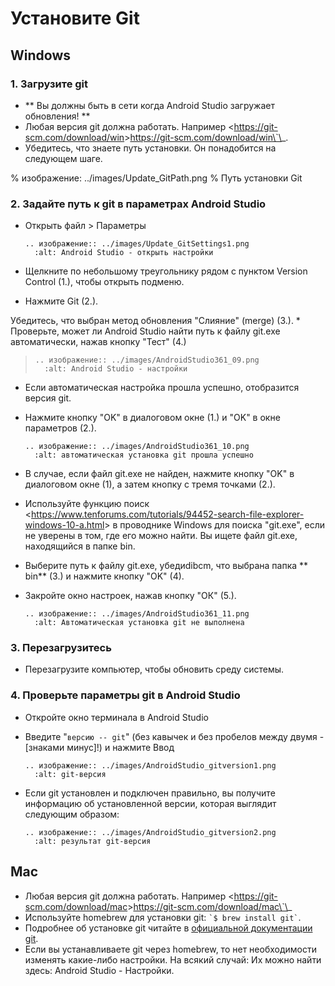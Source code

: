 # Установите Git

## Windows

### 1. Загрузите git

- \*\* Вы должны быть в сети когда Android Studio загружает обновления! \*\*
- Любая версия git должна работать. Например \<<https://git-scm.com/download/win>>https://git-scm.com/download/win\`\_.
- Убедитесь, что знаете путь установки. Он понадобится на следующем шаге.

% изображение: ../images/Update_GitPath.png
% Путь установки Git

### 2. Задайте путь к git в параметрах Android Studio

- Открыть файл > Параметры

  ```{eval-rst}
  .. изображение:: ../images/Update_GitSettings1.png
    :alt: Android Studio - открыть настройки
  ```

- Щелкните по небольшому треугольнику рядом с пунктом Version Control (1.), чтобы открыть подменю.

- Нажмите Git (2.).

Убедитесь, что выбран метод обновления "Слияние" (merge) (3.).
\* Проверьте, может ли Android Studio найти путь к файлу git.exe автоматически, нажав кнопку "Тест" (4.)

> ```{eval-rst}
> .. изображение:: ../images/AndroidStudio361_09.png
>   :alt: Android Studio - настройки
> ```

- Если автоматическая настройка прошла успешно, отобразится версия git.

- Нажмите кнопку "OK" в диалоговом окне (1.) и "OK" в окне параметров (2.).

  ```{eval-rst}
  .. изображение:: ../images/AndroidStudio361_10.png
    :alt: автоматическая установка git прошла успешно
  ```

- В случае, если файл git.exe не найден, нажмите кнопку "OK" в диалоговом окне (1), а затем кнопку с тремя точками (2.).

- Используйте функцию поиск \<<https://www.tenforums.com/tutorials/94452-search-file-explorer-windows-10-a.html>> в проводнике Windows для поиска "git.exe", если не уверены в том, где его можно найти. Вы ищете файл git.exe, находящийся в папке bin.

- Выберите путь к файлу git.exe, убедиdibcm, что выбрана папка \*\* bin\*\* (3.) и нажмите кнопку "OK" (4).

- Закройте окно настроек, нажав кнопку "ОК" (5.).

  ```{eval-rst}
  .. изображение:: ../images/AndroidStudio361_11.png
    :alt: Автоматическая установка git не выполнена
  ```

### 3. Перезагрузитесь

- Перезагрузите компьютер, чтобы обновить среду системы.

### 4. Проверьте параметры git в Android Studio

- Откройте окно терминала в Android Studio

- Введите "`версию -- git`" (без кавычек и без пробелов между двумя - \[знаками минус\]!) и нажмите Ввод

  ```{eval-rst}
  .. изображение:: ../images/AndroidStudio_gitversion1.png
    :alt: git-версия
  ```

- Если git установлен и подключен правильно, вы получите информацию об установленной версии, которая выглядит следующим образом:

  ```{eval-rst}
  .. изображение:: ../images/AndroidStudio_gitversion2.png
    :alt: результат git-версия
  ```

## Mac

- Любая версия git должна работать. Например \<<https://git-scm.com/download/mac>>https://git-scm.com/download/mac\`\_
- Используйте homebrew для установки git: `` `$ brew install git` ``.
- Подробнее об установке git читайте в [официальной документации git](https://git-scm.com/book/en/v2/Getting-Started-Installing-Git).
- Если вы устанавливаете git через homebrew, то нет необходимости изменять какие-либо настройки. На всякий случай: Их можно найти здесь: Android Studio - Настройки.
